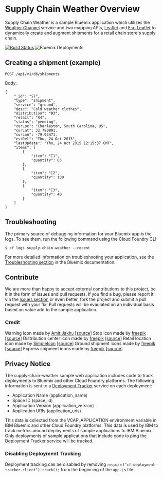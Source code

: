 # Supply Chain Weather Overview

Supply Chain Weather is a sample Bluemix application which utilizes the [Weather Channel][weather_api_url] service and two mapping APIs, [Leaflet][leaflet_url] and [Esri Leaflet][esri_leaflet_url] to dynamically create and augment shipments for a retail chain store's supply chain.

[![Build Status](https://travis-ci.org/IBM-Bluemix/supply-chain-weather.svg?branch=master)](https://travis-ci.org/IBM-Bluemix/supply-chain-weather)
![Bluemix Deployments](https://deployment-tracker.mybluemix.net/stats/a8b5d364b1994a80342395cc781ea890/badge.svg)


## Creating a shipment (example)
`POST /api/v1/db/shipments`

Body:
```
{
    "_id": "S7",
    "type": "shipment",
    "service": "ground",
    "desc": "Cold weather clothes",
    "distribution": "D3",
    "retail": "R4",
    "status": "pending",
    "curLoc": "Charleston, South Carolina, US",
    "curLat": 32.780891,
    "curLon": -79.93471,
    "estDel": "Thu, 24 Oct 2015",
    "lastUpdate": "Thu, 24 Oct 2015 12:15:37 GMT",
    "items": [
        {
            "item": "I1",
            "quantity": 85
        },
        {
            "item": "I2",
            "quantity": 100
        },
        {
            "item": "I3",
            "quantity": 40
        }
    ]
}
```


## Troubleshooting

The primary source of debugging information for your Bluemix app is the logs. To see them, run the following command using the Cloud Foundry CLI:

  ```
  $ cf logs supply-chain-weather --recent
  ```
For more detailed information on troubleshooting your application, see the [Troubleshooting section](https://www.ng.bluemix.net/docs/troubleshoot/tr.html) in the Bluemix documentation.

## Contribute
We are more than happy to accept external contributions to this project, be it in the form of issues and pull requests. If you find a bug, please report it via the [Issues section][issues_url] or even better, fork the project and submit a pull request with your fix! Pull requests will be evaulated on an individual basis based on value add to the sample application.

### Credit
 Warning icon made by [Amit Jakhu][amit_jakhu_url] [[source]][warning_icon_url]
Stop icon made by [freepik][freepik_url] [[source]][stop_icon_url]
Distribution center icon made by [freepik][freepik_url] [[source]][dist_center_icon_url]
Retail location icon made by [SimpleIcon][simple_icon_url] [[source]][retail_loc_icon_url]
Ground shipment icons made by [freepik][freepik_url] [[source]][ship_ground_icon_url]
Express shipment icons made by [freepik][freepik_url] [[source]][ship_express_icon_url]

## Privacy Notice
The supply-chain-weather sample web application includes code to track deployments to Bluemix and other Cloud Foundry platforms. The following information is sent to a [Deployment Tracker](https://github.com/cloudant-labs/deployment-tracker) service on each deployment:

* Application Name (application_name)
* Space ID (space_id)
* Application Version (application_version)
* Application URIs (application_uris)

This data is collected from the VCAP_APPLICATION environment variable in IBM Bluemix and other Cloud Foundry platforms. This data is used by IBM to track metrics around deployments of sample applications to IBM Bluemix. Only deployments of sample applications that include code to ping the Deployment Tracker service will be tracked.

### Disabling Deployment Tracking

Deployment tracking can be disabled by removing `require("cf-deployment-tracker-client").track();` from the beginning of the `app.js` file.

[weather_api_url]: http://www.wunderground.com/weather/api/
[leaflet_url]: http://leafletjs.com/
[esri_leaflet_url]: http://esri.github.io/esri-leaflet/
[bluemix_signup_url]: https://ibm.biz/supply-chain-weather-signup
[cloud_foundry_url]: https://github.com/cloudfoundry/cli
[download_node_url]: https://nodejs.org/download/
[cake_url]: http://coffeescript.org/#cake
[issues_url]: https://github.com/IBM-Bluemix/supply-chain-weather/issues
[amit_jakhu_url]: http://www.amitjakhu.com/
[warning_icon_url]: http://www.flaticon.com/free-icon/warning-triangle_10190
[freepik_url]: http://www.freepik.com/
[stop_icon_url]: http://www.flaticon.com/free-icon/stop-sign_1722
[dist_center_icon_url]: http://www.flaticon.com/free-icon/warehouse-with-boxes_75762
[simple_icon_url]: http://simpleicon.com/
[retail_loc_icon_url]: http://www.flaticon.com/free-icon/store_33658
[ship_ground_icon_url]: http://www.flaticon.com/free-icon/delivery-truck_31520
[ship_express_icon_url]: http://www.flaticon.com/free-icon/airplane-flight_67076

